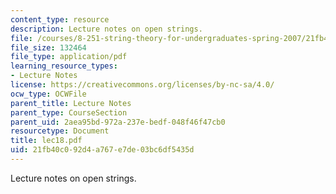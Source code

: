 ```yaml
---
content_type: resource
description: Lecture notes on open strings.
file: /courses/8-251-string-theory-for-undergraduates-spring-2007/21fb40c092d4a767e7de03bc6df5435d_lec18.pdf
file_size: 132464
file_type: application/pdf
learning_resource_types:
- Lecture Notes
license: https://creativecommons.org/licenses/by-nc-sa/4.0/
ocw_type: OCWFile
parent_title: Lecture Notes
parent_type: CourseSection
parent_uid: 2aea95bd-972a-237e-bedf-048f46f47cb0
resourcetype: Document
title: lec18.pdf
uid: 21fb40c0-92d4-a767-e7de-03bc6df5435d
---
```

Lecture notes on open strings.